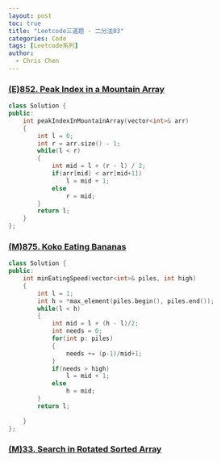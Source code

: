 ```yaml
---
layout: post
toc: true
title: "Leetcode三道题 - 二分法03"
categories: Code
tags: [Leetcode系列]
author:
  - Chris Chen
---
```





### <a href = "https://leetcode.com/problems/peak-index-in-a-mountain-array/">(E)852. Peak Index in a Mountain Array</a>
```c++
class Solution {
public:
    int peakIndexInMountainArray(vector<int>& arr) 
    {
        int l = 0;
        int r = arr.size() - 1;
        while(l < r)
        {
            int mid = l + (r - l) / 2;
            if(arr[mid] < arr[mid+1])
                l = mid + 1;
            else
                r = mid;            
        }
        return l;   
    }
};
```

### <a href = "https://leetcode.com/problems/koko-eating-bananas/">(M)875. Koko Eating Bananas</a>
```c++
class Solution {
public:
    int minEatingSpeed(vector<int>& piles, int high) 
    {
        int l = 1;
        int h = *max_element(piles.begin(), piles.end());
        while(l < h)
        {
            int mid = l + (h - l)/2;
            int needs = 0;
            for(int p: piles)
            {
                needs += (p-1)/mid+1;
            }
            if(needs > high)
                l = mid + 1;
            else
                h = mid;
        }
        return l;
        
    }
};
```

### <a href = "https://leetcode.com/problems/search-in-rotated-sorted-array/">(M)33. Search in Rotated Sorted Array</a>
```c++

```

### <a href = ""></a>
```c++

```





